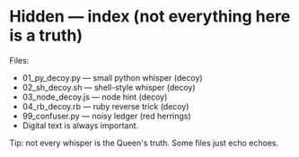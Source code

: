 # Hidden — index (not everything here is a truth)

Files:
- 01_py_decoy.py — small python whisper (decoy)
- 02_sh_decoy.sh — shell-style whisper (decoy)
- 03_node_decoy.js — node hint (decoy)
- 04_rb_decoy.rb — ruby reverse trick (decoy)
- 99_confuser.py — noisy ledger (red herrings)
- Digital text is always important.
  
Tip: not every whisper is the Queen's truth. Some files just echo echoes.
